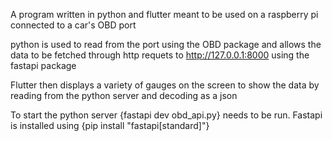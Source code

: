 A program written in python and flutter meant to be used on a raspberry pi connected to a car's OBD port

python is used to read from the port using the OBD package and allows the data to be fetched through http requets to http://127.0.0.1:8000 using the fastapi package

Flutter then displays a variety of gauges on the screen to show the data by reading from the python server and decoding as a json

To start the python server {fastapi dev obd_api.py} needs to be run. Fastapi is installed using {pip install "fastapi[standard]"}
